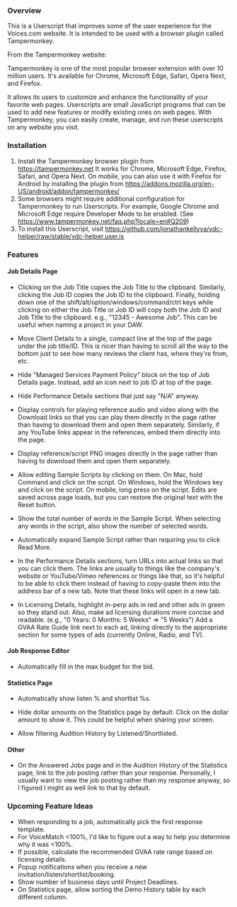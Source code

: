 ### Overview

This is a Userscript that improves some of the user experience for the Voices.com website.
It is intended to be used with a browser plugin called Tampermonkey.

From the Tampermonkey website:

Tampermonkey is one of the most popular browser extension with over 10 million users. It's available
for Chrome, Microsoft Edge, Safari, Opera Next, and Firefox.

It allows its users to customize and enhance the functionality of your favorite web pages.
Userscripts are small JavaScript programs that can be used to add new features or modify existing
ones on web pages. With Tampermonkey, you can easily create, manage, and run these userscripts on
any website you visit.

### Installation

1. Install the Tampermonkey browser plugin from https://tampermonkey.net
   It works for Chrome, Microsoft Edge, Firefox, Safari, and Opera Next.
   On mobile, you can also use it with Firefox for Android by installing the plugin from
   https://addons.mozilla.org/en-US/android/addon/tampermonkey/
2. Some browsers might require additional configuration for Tampermonkey to run Userscripts.
   For example, Google Chrome and Microsoft Edge require Developer Mode to be enabled.
   (See https://www.tampermonkey.net/faq.php?locale=en#Q209)
3. To install this Userscript, visit
   https://github.com/jonathankellyva/vdc-helper/raw/stable/vdc-helper.user.js

### Features

#### Job Details Page

* Clicking on the Job Title copies the Job Title to the clipboard.
  Similarly, clicking the Job ID copies the Job ID to the clipboard.
  Finally, holding down one of the shift/alt/option/windows/command/ctrl keys while clicking on
  either the Job Title or Job ID will copy both the Job ID and Job Title to the clipboard.
  e.g., "12345 - Awesome Job". This can be useful when naming a project in your DAW.

* Move Client Details to a single, compact line at the top of the page under the job title/ID.
  This is nicer than having to scroll all the way to the bottom just to see how many reviews the
  client has, where they're from, etc.

* Hide "Managed Services Payment Policy" block on the top of Job Details page.
  Instead, add an icon next to job ID at top of the page.

* Hide Performance Details sections that just say "N/A" anyway.

* Display controls for playing reference audio and video along with the Download links so that you
  can play them directly in the page rather than having to download them and open them separately.
  Similarly, if any YouTube links appear in the references, embed them directly into the page.

* Display reference/script PNG images directly in the page rather than having to download them and
  open them separately.

* Allow editing Sample Scripts by clicking on them.
  On Mac, hold Command and click on the script.
  On Windows, hold the Windows key and click on the script.
  On mobile, long press on the script.
  Edits are saved across page loads, but you can restore the original text with the Reset button.

* Show the total number of words in the Sample Script.
  When selecting any words in the script, also show the number of selected words.

* Automatically expand Sample Script rather than requiring you to click Read More.

* In the Performance Details sections, turn URLs into actual links so that you can click them.
  The links are usually to things like the company's website or YouTube/Vimeo references or
  things like that, so it's helpful to be able to click them instead of having to copy-paste
  them into the address bar of a new tab.  Note that these links will open in a new tab.

* In Licensing Details, highlight in-perp ads in red and other ads in green so they stand out.
  Also, make ad licensing durations more concise and readable.
  (e.g., "0 Years: 0 Months: 5 Weeks" => "5 Weeks")
  Add a GVAA Rate Guide link next to each ad, linking directly to the appropriate section for
  some types of ads (currently Online, Radio, and TV).

#### Job Response Editor

* Automatically fill in the max budget for the bid.

#### Statistics Page

* Automatically show listen % and shortlist %s.

* Hide dollar amounts on the Statistics page by default.
  Click on the dollar amount to show it.
  This could be helpful when sharing your screen.

* Allow filtering Audition History by Listened/Shortlisted.

#### Other

* On the Answered Jobs page and in the Audition History of the Statistics page, link to the job
  posting rather than your response. Personally, I usually want to view the job posting rather than
  my response anyway, so I figured I might as well link to that by default.

### Upcoming Feature Ideas

* When responding to a job, automatically pick the first response template.
* For VoiceMatch <100%, I'd like to figure out a way to help you determine why it was <100%.
* If possible, calculate the recommended GVAA rate range based on licensing details.
* Popup notifications when you receive a new invitation/listen/shortlist/booking.
* Show number of business days until Project Deadlines.
* On Statistics page, allow sorting the Demo History table by each different column.
